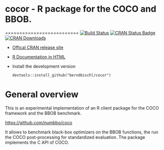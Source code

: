 # cocor - R package for the COCO and BBOB.


==========================
[![Build Status](https://travis-ci.org/berndbischl/cocor.svg?branch=master)](https://travis-ci.org/berndbischl/cocor)
[![CRAN Status Badge](http://www.r-pkg.org/badges/version/cocor)](https://CRAN.R-project.org/package=cocor)
[![CRAN Downloads](http://cranlogs.r-pkg.org/badges/cocor)](https://cran.rstudio.com/web/packages/cocor/index.html)
* [Offical CRAN release site](https://CRAN.R-project.org/package=cocor)
* [R Documentation in HTML](http://rpackages.ianhowson.com/cran/cocor/)
* Install the development version

    ```splus
    devtools::install_github("berndbischl/cocor")
    ```

# General overview

This is an experimental implementation of an R client package for the COCO framework and the BBOB benchmark.

https://github.com/numbbo/coco

It allows to benchmark black-box optimizers on the BBOB functions, the run the COCO post-processing for standardized evaluation. The package implements the C API of COCO.



